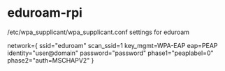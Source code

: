 # eduroam-rpi
/etc/wpa_supplicant/wpa_supplicant.conf settings for eduroam

network={
        ssid="eduroam"
        scan_ssid=1
        key_mgmt=WPA-EAP
        eap=PEAP
        identity="user@domain"
        password="password"
        phase1="peaplabel=0"
        phase2="auth=MSCHAPV2"
}
